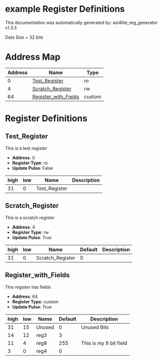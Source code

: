 # example Register Definitions

This documentation was automatically generated by: axi4lite_reg_generator v1.3.3



Data Size = 32 bits

# Address Map
| Address | Name | Type |
| ------- | ---- | ---- |
| 0 | [Test_Register](#test_register) | ro |
| 4 | [Scratch_Register](#scratch_register) | rw |
| 64 | [Register_with_Fields](#register_with_fields) | custom |
# Register Definitions


## Test_Register
This is a test register

* **Address**: 0
* **Register Type**: ro
* **Update Pulse**: False

| high | low | Name | Description |
| ---- | --- | ---- | ----------- |
| 31 | 0 | Test_Register ||


## Scratch_Register
This is a scratch register

* **Address**: 4
* **Register Type**: rw
* **Update Pulse**: True

| high | low | Name  | Default | Description |
| ---- | --- | ----  | ------- | ----------- |
| 31 | 0 | Scratch_Register  | 0 ||


## Register_with_Fields
This register has fields

* **Address**: 64
* **Register Type**: custom
* **Update Pulse**: True

| high | low | Name  | Default | Description |
| ---- | --- | ----  | ------- | ----------- |
| 31 | 15 | Unused  | 0 | Unused Bits |
| 14 | 12 | reg3  | 3 |  |
  | 11 | 4 | reg8  | 255 | This is my 8 bit field |
  | 3 | 0 | reg4  | 0 |  |
  

<!-- SHA-256: ccb6b3fd0e78f2b1a569cd75a9967964de4221cc4d32faa218472e9d238b76ae -->